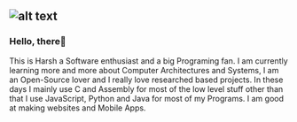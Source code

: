 ![alt text](https://i.ibb.co/Czf4Fhj/Pics-Art-05-03-07-30-56.png) 
---
### Hello, there👋

<p>
This is Harsh a Software enthusiast and a big Programing fan. I am currently learning more and more about Computer Architectures and Systems, I am an Open-Source lover and I really love researched based projects.
In these days I mainly use C and Assembly for most of the low level stuff other than that I use JavaScript, Python and Java for most of my Programs. 
I am good at making websites and Mobile Apps. 
</p>
